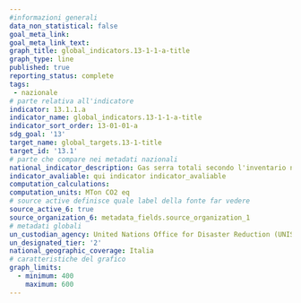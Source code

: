 ```yaml
---
#informazioni generali
data_non_statistical: false
goal_meta_link:
goal_meta_link_text:
graph_title: global_indicators.13-1-1-a-title
graph_type: line
published: true
reporting_status: complete
tags:
 - nazionale
# parte relativa all'indicatore
indicator: 13.1.1.a
indicator_name: global_indicators.13-1-1-a-title
indicator_sort_order: 13-01-01-a
sdg_goal: '13'
target_name: global_targets.13-1-title
target_id: '13.1'
# parte che compare nei metadati nazionali
national_indicator_description: Gas serra totali secondo l'inventario nazionale UNFCCC (MTCO2eq) - Conti di tipo NAMEA (matrice di conti economici integrata con conti ambientali) (PSN:IST-02004)
indicator_avaliable: qui indicator indicator_avaliable
computation_calculations:
computation_units: MTon CO2 eq
# source active definisce quale label della fonte far vedere
source_active_6: true
source_organization_6: metadata_fields.source_organization_1
# metadati globali
un_custodian_agency: United Nations Office for Disaster Reduction (UNISDR)
un_designated_tier: '2'
national_geographic_coverage: Italia
# caratteristiche del grafico
graph_limits:
  - minimum: 400
    maximum: 600
---
```

